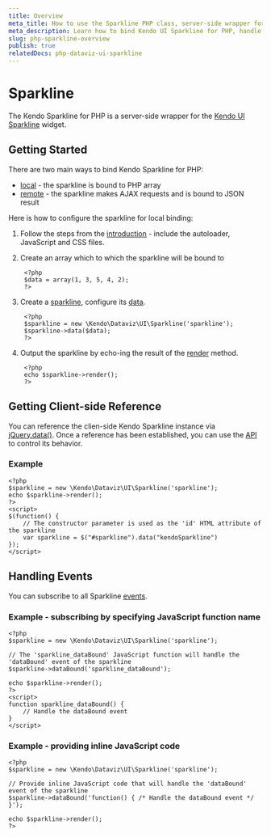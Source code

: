 ```yaml
---
title: Overview
meta_title: How to use the Sparkline PHP class, server-side wrapper for Kendo UI Sparkline widget
meta_description: Learn how to bind Kendo UI Sparkline for PHP, handle Kendo UI Sparkline Events, access an existing sparkline.
slug: php-sparkline-overview
publish: true
relatedDocs: php-dataviz-ui-sparkline
---
```


# Sparkline

The Kendo Sparkline for PHP is a server-side wrapper for the [Kendo UI Sparkline](/api/dataviz/sparkline) widget.

## Getting Started

There are two main ways to bind Kendo Sparkline for PHP:

* [local](/getting-started/using-kendo-with/php/widgets/sparkline/local-binding) - the sparkline is bound to PHP array
* [remote](/getting-started/using-kendo-with/php/widgets/sparkline/remote-binding) - the sparkline makes AJAX requests and is bound to JSON result

Here is how to configure the sparkline for local binding:

1. Follow the steps from the [introduction](/getting-started/using-kendo-with/php/introduction) - include the autoloader, JavaScript and CSS files.
2. Create an array which to which the sparkline will be bound to

        <?php
        $data = array(1, 3, 5, 4, 2);
        ?>
4. Create a [sparkline](/api/wrappers/php/Kendo/Dataviz/UI/Sparkline), configure its [data](/api/wrappers/php/Kendo/Dataviz/UI/Sparkline#data).

        <?php
        $sparkline = new \Kendo\Dataviz\UI\Sparkline('sparkline');
        $sparkline->data($data);
        ?>
5. Output the sparkline by echo-ing the result of the [render](/api/wrappers/php/Kendo/UI/Widget#render) method.

        <?php
        echo $sparkline->render();
        ?>

## Getting Client-side Reference

You can reference the clien-side Kendo Sparkline instance via [jQuery.data()](http://api.jquery.com/jQuery.data/).
Once a reference has been established, you can use the [API](/api/dataviz/sparkline#methods) to control its behavior.


### Example

    <?php
    $sparkline = new \Kendo\Dataviz\UI\Sparkline('sparkline');
    echo $sparkline->render();
    ?>
    <script>
    $(function() {
        // The constructor parameter is used as the 'id' HTML attribute of the sparkline
        var sparkline = $("#sparkline").data("kendoSparkline")
    });
    </script>

## Handling Events

You can subscribe to all Sparkline [events](/api/dataviz/sparkline#events).

### Example - subscribing by specifying JavaScript function name

    <?php
    $sparkline = new \Kendo\Dataviz\UI\Sparkline('sparkline');

    // The 'sparkline_dataBound' JavaScript function will handle the 'dataBound' event of the sparkline
    $sparkline->dataBound('sparkline_dataBound');

    echo $sparkline->render();
    ?>
    <script>
    function sparkline_dataBound() {
        // Handle the dataBound event
    }
    </script>

### Example - providing inline JavaScript code

    <?php
    $sparkline = new \Kendo\Dataviz\UI\Sparkline('sparkline');

    // Provide inline JavaScript code that will handle the 'dataBound' event of the sparkline
    $sparkline->dataBound('function() { /* Handle the dataBound event */ }');

    echo $sparkline->render();
    ?>
 
